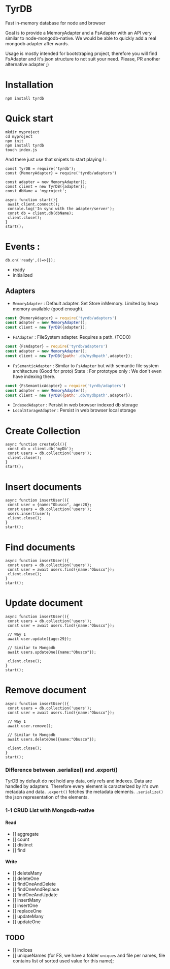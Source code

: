 # TyrDB
Fast in-memory database for node and browser

Goal is to provide a MemoryAdapter and a FsAdapter with an API very similar to node-mongodb-native. 
We would be able to quickly add a real mongodb adapter after wards.

Usage is mostly intended for bootstraping project, therefore you will find FsAdapter and it's json structure to not suit your need. 
Please, PR another alternative adapter ;) 

# Installation 

`npm install tyrdb`

# Quick start 

```$xslt
mkdir myproject
cd myproject
npm init
npm install tyrdb
touch index.js
```

And there just use that snipets to start playing ! : 

```
const TyrDB = require('tyrdb');
const {MemoryAdapter} = require('tyrdb/adapters')

const adapter = new MemoryAdapter();
const client = new TyrDB({adapter});
const dbName = 'myproject';

async function start(){
 await client.connect();
 console.log('In sync with the adapter/server');
 const db = client.db(dbName);
 client.close();
}
start();
```

# Events : 

```$xslt
db.on('ready',()=>{});
```

- ready
- initialized

## Adapters 

- `MemoryAdapter` : Default adapter. Set Store inMemory. Limited by heap memory available (good enough).
```js
const {MemoryAdapter} = require('tyrdb/adapters')
const adapter = new MemoryAdapter();
const client = new TyrDB({adapter});
```


- `FsAdapter` : FileSystem adapter. Requires a path. (TODO)
```js
const {FsAdapter} = require('tyrdb/adapters')
const adapter = new MemoryAdapter();
const client = new TyrDB({path:'.db/mydbpath',adapter});
```

- `FsSemanticAdapter` : Similar to `FsAdapter` but with semantic file system architecture (Good for proto)
State : For prototype only : We don't even have indexing there.


```js
const {FsSemanticAdapter} = require('tyrdb/adapters')
const adapter = new MemoryAdapter();
const client = new TyrDB({path:'.db/mydbpath',adapter});
```

- `IndexedAdapter` : Persist in web browser indexed db storage
- `LocalStorageAdapter` : Persist in web browser local storage
# Create Collection

```
async function createCol(){
 const db = client.db('myDb');
 const users = db.collection('users');
 client.close();
}
start();
```

# Insert documents

```
async function insertUser(){
 const user = {name:"Obusco", age:28};
 const users = db.collection('users');
 users.insert(user);
 client.close();
}
start();
```
# Find documents

```
async function insertUser(){
 const users = db.collection('users');
 const user = await users.find({name:"Obusco"});
 client.close();
}
start();
```

# Update document

```
async function insertUser(){
 const users = db.collection('users');
 const user = await users.find({name:"Obusco"});
 
 // Way 1
 await user.update({age:29});
 
 // Similar to Mongodb 
 await users.updateOne({name:"Obusco"});

 client.close();
}
start();
```

# Remove document

```
async function insertUser(){
 const users = db.collection('users');
 const user = await users.find({name:"Obusco"});
 
 // Way 1
 await user.remove();
 
 // Similar to Mongodb 
 await users.deleteOne({name:"Obusco"});

 client.close();
}
start();
```


### Difference between .serialize() and .export()

TyrDB by default do not hold any data, only refs and indexes. Data are handled by adapters.
Therefore every element is caracterized by it's own metadata and data. 
`.export()` fetches the metadata elements.
`.serialize()` the json representation of the elements.

### 1-1 CRUD List with Mongodb-native 

#### Read

- [] aggregate
- [] count
- [] distinct
- [] find

#### Write

- [] deleteMany
- [] deleteOne
- [] findOneAndDelete
- [] findOneAndReplace
- [] findOneAndUpdate
- [] insertMany
- [] insertOne
- [] replaceOne
- [] updateMany
- [] updateOne


## TODO 

- [] indices
- [] uniqueNames (for FS, we have a folder `uniques` and file per names, file contains list of sorted used value for this name);
